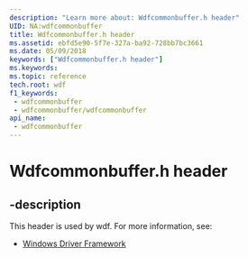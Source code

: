 ```yaml
---
description: "Learn more about: Wdfcommonbuffer.h header"
UID: NA:wdfcommonbuffer
title: Wdfcommonbuffer.h header
ms.assetid: ebfd5e90-5f7e-327a-ba92-728bb7bc3661
ms.date: 05/09/2018
keywords: ["Wdfcommonbuffer.h header"]
ms.keywords: 
ms.topic: reference
tech.root: wdf
f1_keywords:
 - wdfcommonbuffer
 - wdfcommonbuffer/wdfcommonbuffer
api_name:
 - wdfcommonbuffer
---
```


# Wdfcommonbuffer.h header


## -description

This header is used by wdf. For more information, see:

- [Windows Driver Framework](../_wdf/index.md)

